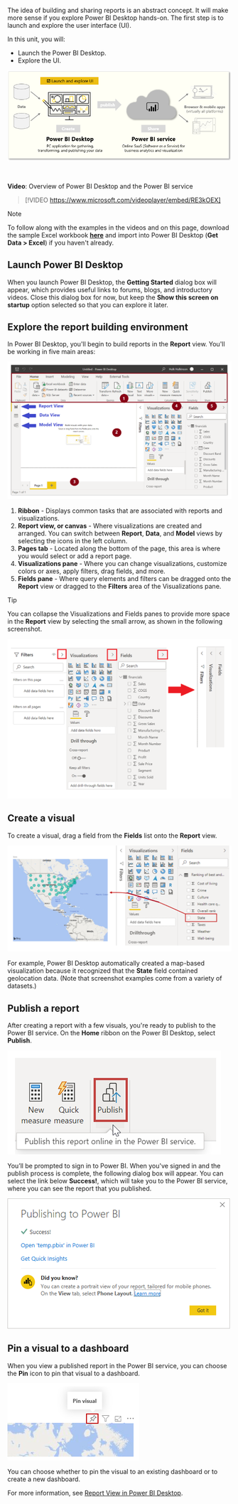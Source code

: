 ﻿The idea of building and sharing reports is an abstract concept. It will make more sense if you explore Power BI Desktop hands-on. The first step is to launch and explore the user interface (UI). 

In this unit, you will:
- Launch the Power BI Desktop.
- Explore the UI.

![This page covers "launch and explore the Power BI UI".](../media/02-power-bi-desktop-task-overview.png)

&nbsp;

**Video**: Overview of Power BI Desktop and the Power BI service
> [!VIDEO https://www.microsoft.com/videoplayer/embed/RE3kOEX]

> [!NOTE]
> To follow along with the examples in the videos and on this page, download the sample Excel workbook <a href="https://go.microsoft.com/fwlink/?linkid=2114225" target="_blank">**here**</a> and import into Power BI Desktop (**Get Data > Excel**) if you haven't already.

## Launch Power BI Desktop

When you launch Power BI Desktop, the **Getting Started** dialog box will appear, which provides useful links to forums, blogs, and introductory videos. Close this dialog box for now, but keep the **Show this screen on startup** option selected so that you can explore it later.

## Explore the report building environment

In Power BI Desktop, you'll begin to build reports in the **Report** view. You'll be working in five main areas:

![The five areas of Report view.](../media/02-power-bi-desktop-areas.png)

1. **Ribbon** - Displays common tasks that are associated with reports and visualizations.
2. **Report view, or canvas** - Where visualizations are created and arranged. You can switch between **Report**, **Data**, and **Model** views by selecting the icons in the left column.
3. **Pages tab** - Located along the bottom of the page, this area is where you would select or add a report page.
4. **Visualizations pane** - Where you can change visualizations, customize colors or axes, apply filters, drag fields, and more.
5. **Fields pane** - Where query elements and filters can be dragged onto the **Report** view or dragged to the **Filters** area of the Visualizations pane.

> [!TIP] 
> You can collapse the Visualizations and Fields panes to provide more space in the **Report** view by selecting the small arrow, as shown in the following screenshot. 

![You can collapse or expand the Visualizations and Fields.](../media/02-power-bi-desktop-collapse.png)

## Create a visual

To create a visual, drag a field from the **Fields** list onto the **Report** view.

![Drag a field onto the Report view canvas to create a visual.](../media/02-power-bi-desktop-drag-field.png)

For example, Power BI Desktop automatically created a map-based visualization because it recognized that the **State** field contained geolocation data. (Note that screenshot examples come from a variety of datasets.)

## Publish a report

After creating a report with a few visuals, you're ready to publish to the Power BI service. On the **Home** ribbon on the Power BI Desktop, select **Publish**.

![Screenshot of the Publish button to publish the report online.](../media/02-power-bi-desktop-publish.png)

You’ll be prompted to sign in to Power BI. When you've signed in and the publish process is complete, the following dialog box will appear. You can select the link below **Success!**, which will take you to the Power BI service, where you can see the report that you published. 

![Screenshot of the Publishing to Power BI success message.](../media/02-power-bi-publish-success.png)

## Pin a visual to a dashboard

When you view a published report in the Power BI service, you can choose the **Pin** icon to pin that visual to a dashboard. 

![The pin visual button at the top of each visual.](../media/02-power-bi-desktop-pin-visual.png)

You can choose whether to pin the visual to an existing dashboard or to create a new dashboard. 

For more information, see [Report View in Power BI Desktop](https://docs.microsoft.com/power-bi/desktop-report-view/?azure-portal=true).
